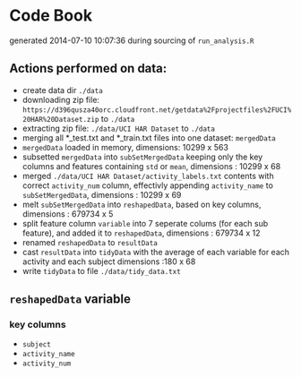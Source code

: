 # Code Book
generated 2014-07-10 10:07:36 during sourcing of `run_analysis.R`

## Actions performed on data:
* create data dir `./data`
* downloading zip file: `https://d396qusza40orc.cloudfront.net/getdata%2Fprojectfiles%2FUCI%20HAR%20Dataset.zip` to `./data`
* extracting zip file: `./data/UCI HAR Dataset` to `./data`
* merging all *_test.txt and *_train.txt files into one dataset: `mergedData`
* `mergedData` loaded in memory, dimensions: 10299 x 563
* subsetted `mergedData` into `subSetMergedData` keeping only the key columns and features containing `std` or `mean`, dimensions : 10299 x 68
* merged `./data/UCI HAR Dataset/activity_labels.txt` contents with correct `activity_num` column, effectivly appending `activity_name` to `subSetMergedData`, dimensions : 10299 x 69
* melt `subSetMergedData` into `reshapedData`, based on key columns, dimensions : 679734 x 5
* split feature column `variable` into 7 seperate colums (for each sub feature), and added it to `reshapedData`, dimensions : 679734 x 12
* renamed `reshapedData` to `resultData`
* cast `resultData` into `tidyData` with the average of each variable for each activity and each subject dimensions :180 x 68
* write `tidyData` to file  `./data/tidy_data.txt`
## `reshapedData` variable

### key columns

* `subject`
* `activity_name`
* `activity_num`
